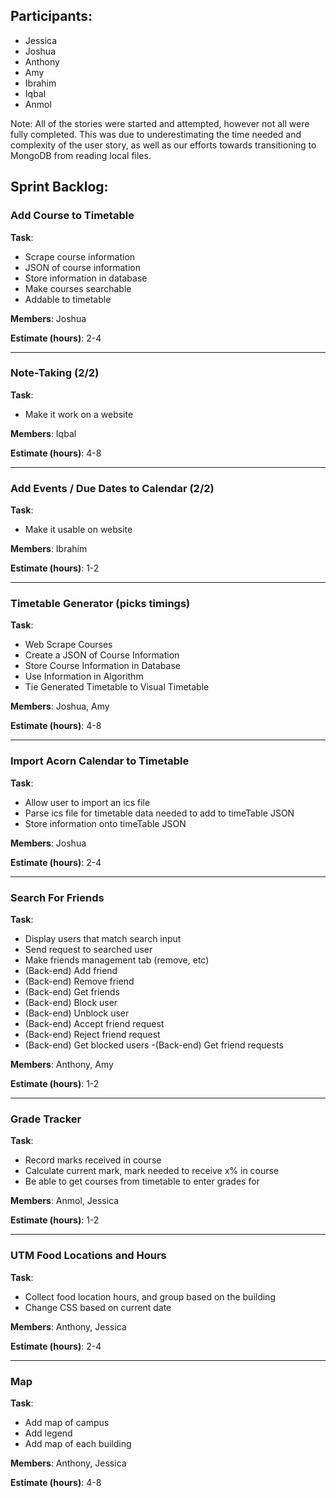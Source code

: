 ## Participants:

- Jessica
- Joshua
- Anthony
- Amy
- Ibrahim
- Iqbal
- Anmol

Note: All of the stories were started and attempted, however not all were fully completed. This was due to underestimating the time needed and complexity of the user story, as well as our efforts towards transitioning to MongoDB from reading local files. 

## Sprint Backlog:

### **Add Course to Timetable**
**Task**:
- Scrape course information
- JSON of course information
- Store information in database
- Make courses searchable
- Addable to timetable

**Members**: Joshua

**Estimate (hours)**: 2-4
______________________________________

### **Note-Taking (2/2)**
**Task**:
- Make it work on a website

**Members**: Iqbal

**Estimate (hours)**: 4-8
______________________________________

### **Add Events / Due Dates to Calendar (2/2)**
**Task**:
- Make it usable on website

**Members**: Ibrahim

**Estimate (hours)**: 1-2
______________________________________

### **Timetable Generator (picks timings)**
**Task**:
-  Web Scrape Courses
- Create a JSON of Course Information
- Store Course Information in Database
- Use Information in Algorithm
- Tie Generated Timetable to Visual Timetable

**Members**: Joshua, Amy

**Estimate (hours)**: 4-8
______________________________________

### **Import Acorn Calendar to Timetable**
**Task**:
- Allow user to import an ics file
- Parse ics file for timetable data needed to add to timeTable JSON
- Store information onto timeTable JSON

**Members**: Joshua

**Estimate (hours)**: 2-4
______________________________________

### **Search For Friends**
**Task**:
- Display users that match search input
- Send request to searched user
- Make friends management tab (remove, etc)
- (Back-end) Add friend
- (Back-end) Remove friend
- (Back-end) Get friends
- (Back-end) Block user
- (Back-end) Unblock user
- (Back-end) Accept friend request
- (Back-end) Reject friend request
- (Back-end) Get blocked users
-(Back-end) Get friend requests

**Members**: Anthony, Amy

**Estimate (hours)**: 1-2
______________________________________

### **Grade Tracker**
**Task**:
- Record marks received in course
- Calculate current mark, mark needed to receive x% in course
- Be able to get courses from timetable to enter grades for

**Members**: Anmol, Jessica

**Estimate (hours)**: 1-2
______________________________________

### **UTM Food Locations and Hours**
**Task**:
- Collect food location hours, and group based on the building
- Change CSS based on current date

**Members**: Anthony, Jessica

**Estimate (hours)**: 2-4
______________________________________

### **Map**
**Task**:
- Add map of campus
- Add legend
- Add map of each building

**Members**: Anthony, Jessica

**Estimate (hours)**: 4-8
